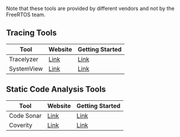 Note that these tools are provided by different vendors and not by the FreeRTOS
team.

## Tracing Tools
| Tool | Website | Getting Started |
|------|---------|-----------------|
| Tracelyzer | [Link](https://percepio.com/tracealyzer/freertostrace/) | [Link](https://percepio.com/getstarted/latest/html/freertos.html) |
| SystemView | [Link](https://www.segger.com/products/development-tools/systemview/) | [Link](https://wiki.segger.com/FreeRTOS_with_SystemView) |

## Static Code Analysis Tools
| Tool | Website | Getting Started |
|------|---------|-----------------|
| Code Sonar | [Link](https://codesecure.com/our-products/codesonar/) | [Link](https://github.com/CodeSecure-SE/FreeRTOS-Kernel/blob/main/examples/codesonar/README.md) |
| Coverity | [Link](https://www.synopsys.com/software-integrity/security-testing/static-analysis-sast.html) | [Link](../examples/coverity/README.md) |
